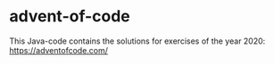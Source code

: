 # advent-of-code
This Java-code contains the solutions for exercises of the year 2020: https://adventofcode.com/
